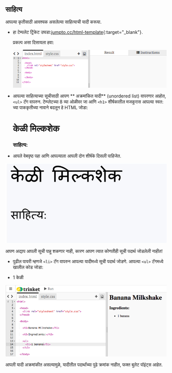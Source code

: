 ## साहित्य

आपल्या कृतीसाठी आवश्यक असलेल्या साहित्याची यादी करूया.

+ हा टेम्पलेट ट्रिंकेट उघडा:[jumpto.cc/html-template](http://jumpto.cc/html-template){:target="_blank"}.
    
    प्रकल्प असा दिसायला हवा:
    
    ![स्क्रीनशॉट](images/recipe-starter.png)

+ आपल्या साहित्याच्या सूचीसाठी आपण ** अक्रमांकित यादी** (unordered list) वापरणार आहोत, `<ul>` टॅग वापरुन. टेम्प्लेटच्या 8 व्या ओळीवर जा आणि `<h1>` शीर्षकातील मजकूरास आपल्या स्वत: च्या पाककृतीच्या नावाने बदलून हे HTML जोडा:

    <h1> केळी मिल्कशेक </h1>
    
    <h3> साहित्य: </h3>
    
    <ul>
    
    </ul>
    

+ आपले वेबपृष्ठ पहा आणि आपल्याला आपली दोन शीर्षके दिसली पाहिजेत.

![स्क्रीनशॉट](images/recipe-headings.png)

आपण अद्याप आपली सूची पाहू शकणार नाही, कारण आपण त्यात कोणतीही सूची पदार्थ जोडलेली नाहीत!

+ पुढील पायरी म्हणजे `<li>` टॅग वापरुन आपल्या यादीमध्ये सूची पदार्थ जोडणे. आपल्या `<ul>` टॅगमध्ये खालील कोड जोडा:

    <li>1 केळी</li>
    

![स्क्रीनशॉट](images/recipe-ul.png)

आपली यादी अक्रमांकीत असल्यामुळे, यादीतील पदार्थांच्या पुढे क्रमांक नाहीत, फक्त बुलेट पॉइंट्स आहेत.